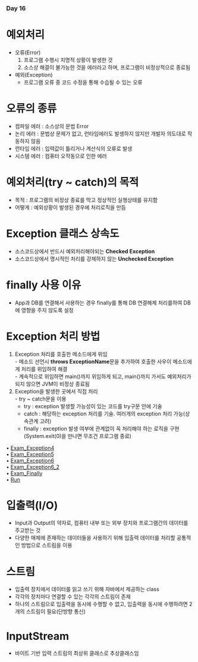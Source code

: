 ### Day 16  

# 예외처리  
  - 오류(Error)  
    1. 프로그램 수행시 치명적 상황이 발생한 것  
    2. 소스상 해결이 불가능한 것을 에러라고 하며, 프로그램이 비정상적으로 종료됨  
  - 예외(Exception)  
    - 프로그램 오류 중 코드 수정을 통해 수습될 수 있는 오류  

# 오류의 종류  
  - 컴파일 에러 : 소스상의 문법 Error  
  - 논리 에러 : 문법상 문제가 없고, 런타임에러도 발생하지 않지만 개발자 의도대로 작동하지 않음  
  - 런타임 에러 : 입력값이 틀리거나 계산식의 오류로 발생  
  - 시스템 에러 : 컴퓨터 오작동으로 인한 에러  
  
# 예외처리(try ~ catch)의 목적  
  - 목적 : 프로그램의 비정상 종료를 막고 정상적인 실행상태를 유지함  
  - 어떻게 : 예외상황이 발생된 경우에 처리로직을 만듬  
    
# Exception 클래스 상속도  
  - 소스코드상에서 반드시 예외처리해야되는 **Checked Exception**  
  - 소스코드상에서 명시적인 처리를 강제하지 않는 **Unchecked Exception**  

# finally 사용 이유  
  - App과 DB를 연결해서 사용하는 경우 finally를 통해 DB 연결해제 처리를하여 DB에 영향을 주지 않도록 설정  
  
# Exception 처리 방법  
  1. Exception 처리를 호출한 메소드에게 위임  
    - 메소드 선언시 **throws ExceptionName**문을 추가하여 호출한 사우이 메소드에게 처리를 위임하여 해결  
    - 계속적으로 위임하면 main()까지 위임하게 되고, main()까지 가서도 예외처리가 되지 않으면 JVM이 비정상 종료됨  
  2. Exception을 발생한 곳에서 직접 처리  
    - try ~ catch문을 이용  
      - try : exception 발생할 가능성이 있는 코드를 try구문 안에 기술  
      - catch : 해당하는 exception 처리를 기술. 여러개의 exception 처리 가능(상속관계 고려)  
      - finally : exception 발생 여부에 관계없이 꼭 처리해야 하는 로직을 구현(System.exit(0)을 만나면 무조건 프로그램 종료)  
      
• [Exam_Exception4](https://github.com/icici0093/KH_Study/blob/main/code/Day_16_Exception/src/com/kh/exception/Exam_Exception4.java)  
• [Exam_Exception5](https://github.com/icici0093/KH_Study/blob/main/code/Day_16_Exception/src/com/kh/exception/Exam_Exception5.java)  
• [Exam_Exception6](https://github.com/icici0093/KH_Study/blob/main/code/Day_16_Exception/src/com/kh/exception/Exam_Exception6.java)  
• [Exam_Exception6_2](https://github.com/icici0093/KH_Study/blob/main/code/Day_16_Exception/src/com/kh/exception/Exam_Exception6_2.java)  
• [Exam_Finally](https://github.com/icici0093/KH_Study/blob/main/code/Day_16_Exception/src/com/kh/exception/Exam_Finally.java)  
• [Run](https://github.com/icici0093/KH_Study/blob/main/code/Day_16_Exception/src/com/kh/exception/Run.java)  
      
# 입출력(I/O)  
  - Input과 Output의 약자로, 컴퓨터 내부 또는 외부 장치와 프로그램간의 데이터를 주고받는 것  
  - 다양한 매체에 존재하는 데이터들을 사용하기 위해 입출력 데이터를 처리할 공통적인 방법으로 스트림을 이용  
  
# 스트림  
  - 입출력 장치에서 데이터를 읽고 쓰기 위해 자바에서 제공하는 class  
  - 각각의 장치마다 연결할 수 있는 각각의 스트림이 존재  
  - 하나의 스트림으로 입출력을 동시에 수행할 수 없고, 입출력을 동시에 수행하려면 2개의 스트림이 필요(단방향 통신)  
  
# InputStream  
  - 바이트 기반 입력 스트림의 최상위 클래스로 추상클래스임  
  
  
    
    
